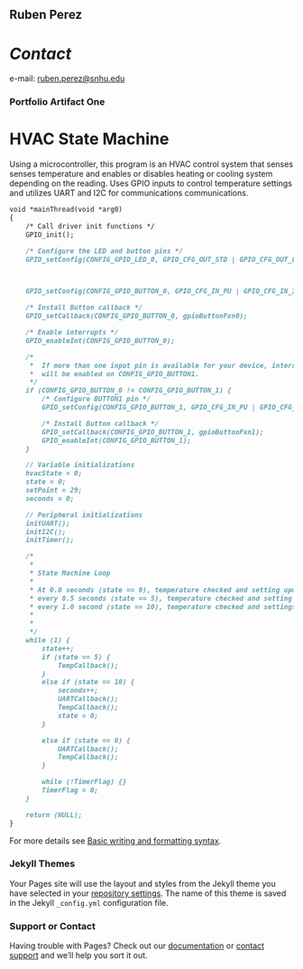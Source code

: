 ## Ruben Perez
# _Contact_

e-mail: ruben.perez@snhu.edu 

### Portfolio Artifact One

# HVAC State Machine
Using a microcontroller, this program is an HVAC control system that senses senses temperature and enables or disables heating or cooling system depending on the reading. Uses GPIO inputs to control temperature settings and utilizes UART and I2C for communications communications. 


```markdown
void *mainThread(void *arg0)
{
    /* Call driver init functions */
    GPIO_init();

    /* Configure the LED and button pins */
    GPIO_setConfig(CONFIG_GPIO_LED_0, GPIO_CFG_OUT_STD | GPIO_CFG_OUT_LOW);



    GPIO_setConfig(CONFIG_GPIO_BUTTON_0, GPIO_CFG_IN_PU | GPIO_CFG_IN_INT_FALLING);

    /* Install Button callback */
    GPIO_setCallback(CONFIG_GPIO_BUTTON_0, gpioButtonFxn0);

    /* Enable interrupts */
    GPIO_enableInt(CONFIG_GPIO_BUTTON_0);

    /*
     *  If more than one input pin is available for your device, interrupts
     *  will be enabled on CONFIG_GPIO_BUTTON1.
     */
    if (CONFIG_GPIO_BUTTON_0 != CONFIG_GPIO_BUTTON_1) {
        /* Configure BUTTON1 pin */
        GPIO_setConfig(CONFIG_GPIO_BUTTON_1, GPIO_CFG_IN_PU | GPIO_CFG_IN_INT_FALLING);

        /* Install Button callback */
        GPIO_setCallback(CONFIG_GPIO_BUTTON_1, gpioButtonFxn1);
        GPIO_enableInt(CONFIG_GPIO_BUTTON_1);
    }

    // Variable initializations
    hvacState = 0;
    state = 0;
    setPoint = 29;
    seconds = 0;

    // Peripheral initializations
    initUART();
    initI2C();
    initTimer();

    /*
     *
     * State Machine Loop
     *
     * At 0.0 seconds (state == 0), temperature checked and setting updated, status output
     * every 0.5 seconds (state == 5), temperature checked and setting updated
     * every 1.0 second (state == 10), temperature checked and settings updated, status output, state reset to begin cycle again
     *
     *
     */
    while (1) {
        state++;
        if (state == 5) {
            TempCallback();
        }
        else if (state == 10) {
            seconds++;
            UARTCallback();
            TempCallback();
            state = 0;
        }

        else if (state == 0) {
            UARTCallback();
            TempCallback();
        }

        while (!TimerFlag) {}
        TimerFlag = 0;
    }

    return (NULL);
}
```

For more details see [Basic writing and formatting syntax](https://docs.github.com/en/github/writing-on-github/getting-started-with-writing-and-formatting-on-github/basic-writing-and-formatting-syntax).

### Jekyll Themes

Your Pages site will use the layout and styles from the Jekyll theme you have selected in your [repository settings](https://github.com/perez-r/perez-r.github.io/settings/pages). The name of this theme is saved in the Jekyll `_config.yml` configuration file.

### Support or Contact

Having trouble with Pages? Check out our [documentation](https://docs.github.com/categories/github-pages-basics/) or [contact support](https://support.github.com/contact) and we’ll help you sort it out.
